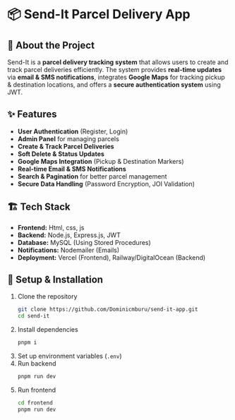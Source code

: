 # 📦 Send-It Parcel Delivery App

## 🚀 About the Project  
Send-It is a **parcel delivery tracking system** that allows users to create and track parcel deliveries efficiently. The system provides **real-time updates** via **email & SMS notifications**, integrates **Google Maps** for tracking pickup & destination locations, and offers a **secure authentication system** using JWT.  

## ✨ Features  
- **User Authentication** (Register, Login)  
- **Admin Panel** for managing parcels  
- **Create & Track Parcel Deliveries**  
- **Soft Delete & Status Updates**  
- **Google Maps Integration** (Pickup & Destination Markers)  
- **Real-time Email & SMS Notifications**  
- **Search & Pagination** for better parcel management  
- **Secure Data Handling** (Password Encryption, JOI Validation)  

## 🏗️ Tech Stack  
- **Frontend:** Html, css, js
- **Backend:** Node.js, Express.js, JWT  
- **Database:** MySQL (Using Stored Procedures)  
- **Notifications:** Nodemailer (Emails)  
- **Deployment:** Vercel (Frontend), Railway/DigitalOcean (Backend) 


## 📖 Setup & Installation  
1. Clone the repository  
   ```sh
   git clone https://github.com/Dominicmburu/send-it-app.git
   cd send-it
   ```
2. Install dependencies  
   ```sh
   pnpm i
   ```
3. Set up environment variables (`.env`)  
4. Run backend  
   ```sh
   pnpm run dev
   ```
5. Run frontend  
   ```sh
   cd frontend
   pnpm run dev
   ```
